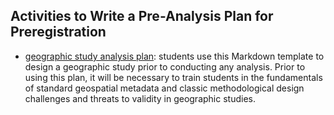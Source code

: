 ## Activities to Write a Pre-Analysis Plan for Preregistration

- [geographic study analysis plan](geographic_study_analysis_plan.md): students use this Markdown template to design a geographic study prior to conducting any analysis. Prior to using this plan, it will be necessary to train students in the fundamentals of standard geospatial metadata and classic methodological design challenges and threats to validity in geographic studies.

